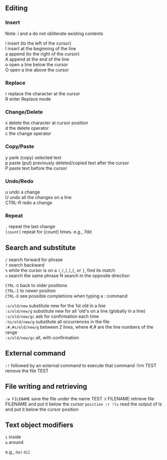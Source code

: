 ## Editing

### Insert

  Note: i and a do not obliterate existing contents

  i	insert (to the left of the cursor)  
 I       insert at the beginning of the line  
a	append (to the right of the cursor)  
 A	append at the end of the line  
 o	open a line below the cursor  
O	open a line above the cursor

### Replace

  r	  replace the character at the cursor   
  R	enter Replace mode

### Change/Delete

  x	delete the character at cursor position  
  d	the delete operator  
  c	the change operator

### Copy/Paste

y	  yank (copy) selected text   
p	  paste (put) previously deleted/copied text after the cursor   
P      paste text before the cursor

### Undo/Redo

u	 undo a change  
U	   undo all the changes on a line  
CTRL-R	redo a change

### Repeat

  `.`       repeat the last change   
`[count]`  repeat for [count] times. e.g., 7dd

## Search and substitute

`/`	search forward for phrase  
`?`	search backward  
`%`	while the cursor is on a `(`,`)`,`[`,`]`,`{`, or `}`, find its match  
`n`	search the same phrase N	search in the opposite direction

`CTRL-O`	back to older positions  
`CTRL-I`	 to newer position  
`CTRL-D`	see possible completions when typing a  :  command

`:s/old/new`	substitute new for the 1st old in a line  
`:s/old/new/g`	substitute new for all 'old's on a line (globally in a line)    
`:s/old/new/gc`	ask for confirmation each time  
`:%s/old/new/g`	substitute all occurrences in the file   
`:#,#s/old/new/g`	between 2 lines, where #,# are the line numbers of the range  
`:s/old/new/gc`	all, with confirmation

## External command

`:!`		followed by an external command to execute that command :!rm TEST	remove the file TEST

## File writing and retrieving

`:w FILENAME`		save the file under the name TEST :r FILENAME		retrieve file FILENAME and put it below the cursor `position :r !ls`			read the output of ls  and put it below the cursor position

## Text object modifiers

`i`	inside  
`a`	around

e.g., `da(`  `di[`
